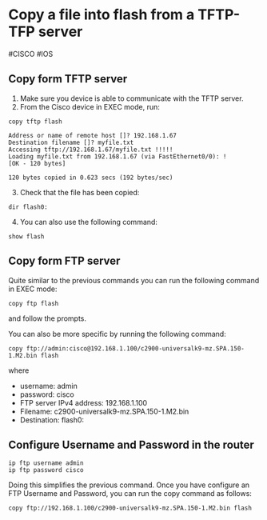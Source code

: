 # Copy a file into flash from a TFTP-TFP server
#CISCO #IOS 


## Copy form TFTP server

1. Make sure you device is able to communicate with the TFTP server. 
2. From the Cisco device in EXEC mode, run:
```
copy tftp flash
```

```
Address or name of remote host []? 192.168.1.67
Destination filename []? myfile.txt
Accessing tftp://192.168.1.67/myfile.txt !!!!!
Loading myfile.txt from 192.168.1.67 (via FastEthernet0/0): !
[OK - 120 bytes]

120 bytes copied in 0.623 secs (192 bytes/sec)
```

3. Check that the file has been copied:
```
dir flash0:
```

4. You can also use the following command:
```
show flash
```


## Copy form FTP server
Quite similar to the previous commands you can run the following command in EXEC mode:
```
copy ftp flash
```
and  follow the prompts.

You can also be more specific by running the following command:
```
copy ftp://admin:cisco@192.168.1.100/c2900-universalk9-mz.SPA.150-1.M2.bin flash
```
where
- username: admin
- password: cisco
- FTP server IPv4 address: 192.168.1.100
- Filename: c2900-universalk9-mz.SPA.150-1.M2.bin
- Destination: flash0:

## Configure Username and Password in the router

```
ip ftp username admin
ip ftp password cisco
```

Doing this simplifies the previous command. Once you have configure an FTP Username and Password, you can run the copy command as follows: 

```
copy ftp://192.168.1.100/c2900-universalk9-mz.SPA.150-1.M2.bin flash
```